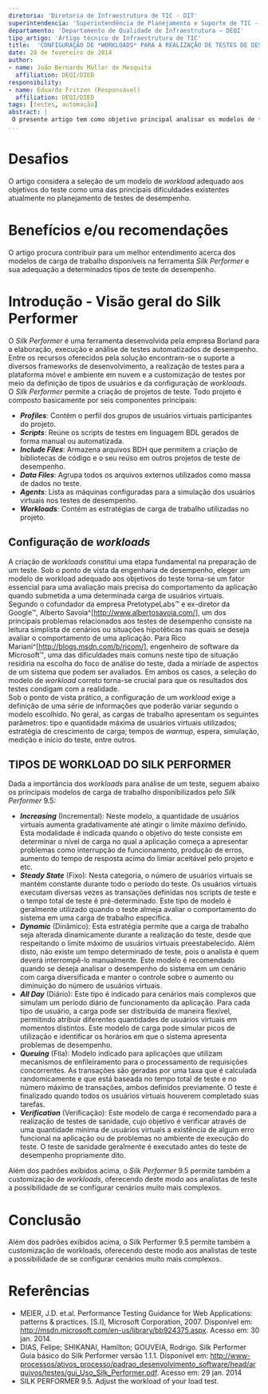 ```yaml
---
diretoria: 'Diretoria de Infraestrutura de TIC - DIT'
superintendencia: 'Superintendência de Planejamento e Suporte de TIC - SUPS'
departamento: 'Departamento de Qualidade de Infraestrutura – DEQI'
tipo_artigo: 'Artigo técnico de Infraestrutura de TIC'
title:  'CONFIGURAÇÃO DE *WORKLOADS* PARA A REALIZAÇÃO DE TESTES DE DESEMPENHO VIA *SILK PERFORMER*'
date: 28 de fevereiro de 2014
author:
- name: João Bernardo Müller de Mesquita
  affiliation: DEQI/DIED
responsibility: 
- name: Eduardo Fritzen (Responsável)
  affiliation: DEQI/DIED
tags: [testes, automação]
abstract: | 
 O presente artigo tem como objetivo principal analisar os modelos de *workloads* existentes no *Silk Performer* 9.5 destacando a importância da definição de tais modelos para a engenharia de desempenho.
...
```


# Desafios

O artigo considera a seleção de um modelo de *workload* adequado aos objetivos do teste como uma das principais dificuldades existentes atualmente no planejamento de testes de desempenho.

# Benefícios e/ou recomendações

O artigo procura contribuir para um melhor entendimento acerca dos modelos de carga de trabalho disponíveis na ferramenta *Silk Performer* e sua adequação a determinados tipos de teste de desempenho.

# Introdução - Visão geral do Silk Performer

O *Silk Performer* é uma ferramenta desenvolvida pela empresa Borland para a elaboração, execução e análise de testes automatizados de desempenho. Entre os recursos oferecidos pela solução encontram-se o suporte a diversos frameworks de desenvolvimento, a realização de testes para a plataforma móvel e ambiente em nuvem e a customização de testes por meio da definição de tipos de usuários e da configuração de *workloads*.  
O *Silk Performer* permite a criação de projetos de teste. Todo projeto é composto basicamente por seis componentes principais:   

- ***Profiles***: Contém o perfil dos grupos de usuários virtuais participantes do projeto. 
- ***Scripts***: Reúne os scripts de testes em linguagem BDL gerados de forma manual ou automatizada.
- ***Include Files***: Armazena arquivos BDH que permitem a criação de bibliotecas de código e o seu reúso em outros projetos de teste de desempenho.
- ***Data Files***: Agrupa todos os arquivos externos utilizados como massa de dados no teste.
- ***Agents***: Lista as máquinas configuradas para a simulação dos usuários virtuais nos testes de desempenho.
- ***Workloads***: Contém as estratégias de carga de trabalho utilizadas no projeto.

## Configuração de *workloads*

A criação de *workloads* constitui uma etapa fundamental na preparação de um teste. Sob o ponto de vista da engenharia de desempenho, eleger um modelo de workload adequado aos objetivos do teste torna-se um fator essencial para uma avaliação mais precisa do comportamento da aplicação quando submetida a uma determinada carga de usuários virtuais.  
Segundo o cofundador da empresa PretotypeLabs&trade; e ex-diretor da Google&trade;, Alberto Savoia^[<http://www.albertosavoia.com/>], um dos principais problemas relacionados aos testes de desempenho consiste na leitura simplista de  cenários ou situações hipotéticas nas quais se deseja avaliar o comportamento de uma aplicação. Para Rico Mariani^[<http://blogs.msdn.com/b/ricom/>], engenheiro de software da Microsoft&trade;, uma das dificuldades mais comuns neste tipo de situação residiria na escolha do foco de análise do teste, dada a miríade de aspectos de um sistema que podem ser avaliados. Em ambos os casos, a seleção do modelo de *workload* correto torna-se crucial para que os resultados dos testes condigam com a realidade.  
Sob o ponto de vista prático, a configuração de um *workload* exige a definição de uma série de informações que poderão variar segundo o modelo escolhido. No geral, as cargas de trabalho apresentam os seguintes parâmetros: tipo e quantidade máxima de usuários virtuais utilizados; estratégia de crescimento de carga; tempos de *warmup*, espera, simulação, medição e início do teste, entre outros.

## TIPOS DE WORKLOAD DO SILK PERFORMER

Dada a importância dos *workloads* para análise de um teste, seguem abaixo os principais modelos de carga de trabalho disponibilizados pelo *Silk Performer* 9.5: 

- ***Increasing*** (Incremental): Neste modelo, a quantidade de usuários virtuais aumenta gradativamente até atingir o limite máximo definido. Esta modalidade é indicada quando o objetivo do teste consiste em determinar o nível de carga no qual a aplicação começa a apresentar problemas como interrupção de funcionamento, produção de erros, aumento do tempo de resposta acima do limiar aceitável pelo projeto e etc.
- ***Steady State*** (Fixo): Nesta categoria, o número de usuários virtuais se mantém constante durante todo o período do teste. Os usuários virtuais executam diversas vezes as transações definidas nos scripts de teste e o tempo total de teste é pré-determinado. Este tipo de modelo é geralmente utilizado quando o teste almeja avaliar o comportamento do sistema em uma carga de trabalho específica. 
- ***Dynamic*** (Dinâmico): Esta estratégia permite que a carga de trabalho seja alterada dinamicamente durante a realização do teste, desde que respeitando o limite máximo de usuários virtuais preestabelecido. Além disto, não existe um tempo determinado de teste, pois o analista é quem deverá interrompê-lo manualmente. Este modelo é recomendado quando se deseja analisar o desempenho do sistema em um cenário com carga diversificada e manter o controle sobre o aumento ou diminuição do número de usuários virtuais.
- ***All Day*** (Diário): Este tipo é indicado para cenários mais complexos que simulam um período diário de funcionamento da aplicação. Para cada tipo de usuário, a carga pode ser distribuída de maneira flexível, permitindo atribuir diferentes quantidades de usuários virtuais em momentos distintos. Este modelo de carga pode simular picos de utilização e identificar os horários em que o sistema apresenta problemas de desempenho.
- ***Queuing*** (Fila): Modelo indicado para aplicações que utilizam mecanismos de enfileiramento para o processamento de requisições concorrentes. As transações são geradas  por uma taxa que é calculada randomicamente e que está baseada no tempo total de teste e no número máximo de transações, ambos definidos previamente. O teste é finalizado quando todos os usuários virtuais houverem completado suas tarefas.
- ***Verification*** (Verificação): Este modelo de carga é recomendado para a realização de testes de sanidade, cujo objetivo é verificar através de uma quantidade mínima de usuários virtuais a existência de algum erro funcional na aplicação ou de problemas no ambiente de execução do teste. O teste de sanidade geralmente é executado antes do teste de desempenho propriamente dito.

Além dos padrões exibidos acima, o *Silk Performer* 9.5 permite também a customização de *workloads*, oferecendo deste modo aos analistas de teste a possibilidade de se configurar cenários muito mais complexos.

# Conclusão

Além dos padrões exibidos acima, o Silk Performer 9.5 permite também a customização de workloads, oferecendo deste modo aos analistas de teste a possibilidade de se configurar cenários muito mais complexos.

# Referências

- MEIER, J.D. et.al. Performance Testing Guidance for Web Applications: patterns & practices. [S.I], Microsoft Corporation, 2007. Disponível em: <http://msdn.microsoft.com/en-us/library/bb924375.aspx>. Acesso em: 30 jan. 2014.
- DIAS, Felipe; SHIKANAI, Hamilton; GOUVEIA, Rodrigo. Silk Performer Guia básico do Silk Performer versão 1.1.1. Disponível em: <http://www-processos/ativos_processo/padrao_desenvolvimento_software/head/arquivos/testes/gui_Uso_Silk_Performer.pdf>. Acesso em: 29 jan. 2014
- SILK PERFORMER 9.5. Adjust the workload of your load test.
